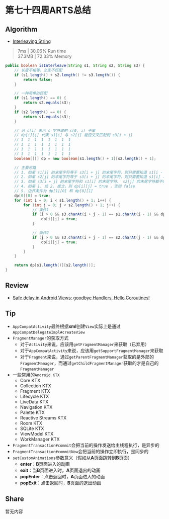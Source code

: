 # 第七十四周ARTS总结
## Algorithm
- [Interleaving String](https://leetcode.com/problems/interleaving-string/)
> 7ms | 30.06% Run time  
> 37.3MB | 72.33% Memory
```java
public boolean isInterleave(String s1, String s2, String s3) {
    // 长度不相等，必定不匹配
    if (s1.length() + s2.length() != s3.length()) {
        return false;
    }

    // 一种简单的匹配
    if (s1.length() == 0) {
        return s2.equals(s3);
    }
    if (s2.length() == 0) {
        return s1.equals(s3);
    }

    // 记 s[i] 表示 s 字符串的 s[0, i) 子串
    // dp[i][j] 代表 s1[i] 与 s2[j] 能否交叉匹配到 s3[i + j]
    // 1  1  1  1  1  1  1  1
    // 1  1  1  1  1  1  1  1
    // 1  1  1  1  1  1  1  1
    // 1  1  1  1  1  1  1  1
    boolean[][] dp = new boolean[s1.length() + 1][s2.length() + 1];

    // 主要思路
    // 1. 如果 s1[i] 的末尾字符等于 s3[i + j] 的末尾字符，则只需要知道 s1[i - 1] 与 s2[j] 是否能交叉匹配即可
    // 2. 如果 s2[j] 的末尾字符等于 s3[i + j] 的末尾字符，则只需要知道 s1[i] 与 s2[j - 1] 是否交叉匹配即可
    // 3. 如果 s3[i + j] 的末尾字符和 s1[i] 的末尾字符、 s2[j] 的末尾字符都不匹配，则 dp[i][j] = false
    // 4. 如果 1. 或 2. 成立，则 dp[i][j] = true ，否则 false
    // 5. 边界条件为 dp[1][0] 和 dp[0][1]
    dp[0][0] = true;
    for (int i = 0; i < s1.length() + 1; i++) {
        for (int j = 0; j < s2.length() + 1; j++) {
            // 条件1
            if (i > 0 && s3.charAt(i + j - 1) == s1.charAt(i - 1) && dp[i - 1][j]) {
                dp[i][j] = true;
            }

            // 条件2
            if (j > 0 && s3.charAt(i + j - 1) == s2.charAt(j - 1) && dp[i][j - 1]) {
                dp[i][j] = true;
            }
        }
    }

    return dp[s1.length()][s2.length()];
}
```

## Review
- [Safe delay in Android Views: goodbye Handlers, Hello Coroutines!](https://juliensalvi.medium.com/safe-delay-in-android-views-goodbye-handlers-hello-coroutines-cd47f53f0fbf)

## Tip
+ `AppCompatActivity`最终根据**xml**创建`View`实际上是通过`AppCompatDelegateImpl#createView`
+ `FragmentManager`的获取方式
  + 对于`Activity`来说，应该用`getFragmentManager`来获取（已弃用）
  + 对于`AppCompatActivity`来说，应该用`getSupportFragmentManager`来获取
  + 对于`Fragment`来说，通过`getParentFragmentManager`获取的是外部的`FragmentManager`，而通过`getChildFragmentManager`获取的才是自己的`FragmentManager`
+ 一些常用的`Android KTX`
  + Core KTX
  + Collection KTX
  + Fragment KTX
  + Lifecycle KTX
  + LiveData KTX
  + Navigation KTX
  + Palette KTX
  + Reactive Streams KTX
  + Room KTX
  + SQLite KTX
  + ViewModel KTX
  + WorkManager KTX
+ `FragmentTransaction#commit`会把当前的操作发送给主线程执行，是异步的
+ `FragmentTransaction#commitNow`会把当前的操作立即执行，是同步的
+ `setCustomAnimations`参数意义（假如从**A**页面跳转到**B**页面）
  + **enter**：**B**页面进入的动画
  + **exit**：当**B**页面进入时，**A**页面退出的动画
  + **popEnter**：点击返回时，**A**页面进入的动画
  + **popExit**：点击返回时，**B**页面的退出动画

## Share
暂无内容